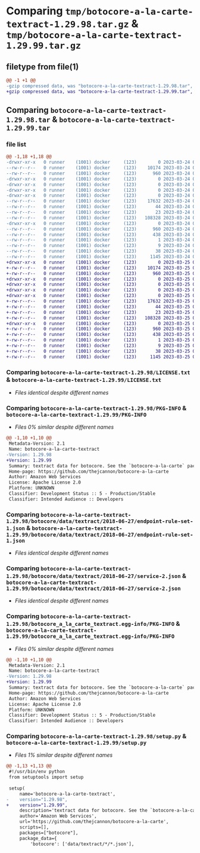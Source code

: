 # Comparing `tmp/botocore-a-la-carte-textract-1.29.98.tar.gz` & `tmp/botocore-a-la-carte-textract-1.29.99.tar.gz`

## filetype from file(1)

```diff
@@ -1 +1 @@
-gzip compressed data, was "botocore-a-la-carte-textract-1.29.98.tar", last modified: Fri Mar 24 01:24:42 2023, max compression
+gzip compressed data, was "botocore-a-la-carte-textract-1.29.99.tar", last modified: Sat Mar 25 01:23:11 2023, max compression
```

## Comparing `botocore-a-la-carte-textract-1.29.98.tar` & `botocore-a-la-carte-textract-1.29.99.tar`

### file list

```diff
@@ -1,18 +1,18 @@
-drwxr-xr-x   0 runner    (1001) docker     (123)        0 2023-03-24 01:24:42.458164 botocore-a-la-carte-textract-1.29.98/
--rw-r--r--   0 runner    (1001) docker     (123)    10174 2023-03-24 01:24:42.000000 botocore-a-la-carte-textract-1.29.98/LICENSE.txt
--rw-r--r--   0 runner    (1001) docker     (123)      960 2023-03-24 01:24:42.458164 botocore-a-la-carte-textract-1.29.98/PKG-INFO
-drwxr-xr-x   0 runner    (1001) docker     (123)        0 2023-03-24 01:24:42.458164 botocore-a-la-carte-textract-1.29.98/botocore/
-drwxr-xr-x   0 runner    (1001) docker     (123)        0 2023-03-24 01:24:42.458164 botocore-a-la-carte-textract-1.29.98/botocore/data/
-drwxr-xr-x   0 runner    (1001) docker     (123)        0 2023-03-24 01:24:42.458164 botocore-a-la-carte-textract-1.29.98/botocore/data/textract/
-drwxr-xr-x   0 runner    (1001) docker     (123)        0 2023-03-24 01:24:42.458164 botocore-a-la-carte-textract-1.29.98/botocore/data/textract/2018-06-27/
--rw-r--r--   0 runner    (1001) docker     (123)    17632 2023-03-24 01:23:57.000000 botocore-a-la-carte-textract-1.29.98/botocore/data/textract/2018-06-27/endpoint-rule-set-1.json
--rw-r--r--   0 runner    (1001) docker     (123)       44 2023-03-24 01:23:57.000000 botocore-a-la-carte-textract-1.29.98/botocore/data/textract/2018-06-27/examples-1.json
--rw-r--r--   0 runner    (1001) docker     (123)       23 2023-03-24 01:23:57.000000 botocore-a-la-carte-textract-1.29.98/botocore/data/textract/2018-06-27/paginators-1.json
--rw-r--r--   0 runner    (1001) docker     (123)   108328 2023-03-24 01:23:57.000000 botocore-a-la-carte-textract-1.29.98/botocore/data/textract/2018-06-27/service-2.json
-drwxr-xr-x   0 runner    (1001) docker     (123)        0 2023-03-24 01:24:42.458164 botocore-a-la-carte-textract-1.29.98/botocore_a_la_carte_textract.egg-info/
--rw-r--r--   0 runner    (1001) docker     (123)      960 2023-03-24 01:24:42.000000 botocore-a-la-carte-textract-1.29.98/botocore_a_la_carte_textract.egg-info/PKG-INFO
--rw-r--r--   0 runner    (1001) docker     (123)      438 2023-03-24 01:24:42.000000 botocore-a-la-carte-textract-1.29.98/botocore_a_la_carte_textract.egg-info/SOURCES.txt
--rw-r--r--   0 runner    (1001) docker     (123)        1 2023-03-24 01:24:42.000000 botocore-a-la-carte-textract-1.29.98/botocore_a_la_carte_textract.egg-info/dependency_links.txt
--rw-r--r--   0 runner    (1001) docker     (123)        9 2023-03-24 01:24:42.000000 botocore-a-la-carte-textract-1.29.98/botocore_a_la_carte_textract.egg-info/top_level.txt
--rw-r--r--   0 runner    (1001) docker     (123)       38 2023-03-24 01:24:42.458164 botocore-a-la-carte-textract-1.29.98/setup.cfg
--rw-r--r--   0 runner    (1001) docker     (123)     1145 2023-03-24 01:24:42.000000 botocore-a-la-carte-textract-1.29.98/setup.py
+drwxr-xr-x   0 runner    (1001) docker     (123)        0 2023-03-25 01:23:11.229221 botocore-a-la-carte-textract-1.29.99/
+-rw-r--r--   0 runner    (1001) docker     (123)    10174 2023-03-25 01:23:10.000000 botocore-a-la-carte-textract-1.29.99/LICENSE.txt
+-rw-r--r--   0 runner    (1001) docker     (123)      960 2023-03-25 01:23:11.229221 botocore-a-la-carte-textract-1.29.99/PKG-INFO
+drwxr-xr-x   0 runner    (1001) docker     (123)        0 2023-03-25 01:23:11.229221 botocore-a-la-carte-textract-1.29.99/botocore/
+drwxr-xr-x   0 runner    (1001) docker     (123)        0 2023-03-25 01:23:11.229221 botocore-a-la-carte-textract-1.29.99/botocore/data/
+drwxr-xr-x   0 runner    (1001) docker     (123)        0 2023-03-25 01:23:11.229221 botocore-a-la-carte-textract-1.29.99/botocore/data/textract/
+drwxr-xr-x   0 runner    (1001) docker     (123)        0 2023-03-25 01:23:11.229221 botocore-a-la-carte-textract-1.29.99/botocore/data/textract/2018-06-27/
+-rw-r--r--   0 runner    (1001) docker     (123)    17632 2023-03-25 01:22:12.000000 botocore-a-la-carte-textract-1.29.99/botocore/data/textract/2018-06-27/endpoint-rule-set-1.json
+-rw-r--r--   0 runner    (1001) docker     (123)       44 2023-03-25 01:22:12.000000 botocore-a-la-carte-textract-1.29.99/botocore/data/textract/2018-06-27/examples-1.json
+-rw-r--r--   0 runner    (1001) docker     (123)       23 2023-03-25 01:22:12.000000 botocore-a-la-carte-textract-1.29.99/botocore/data/textract/2018-06-27/paginators-1.json
+-rw-r--r--   0 runner    (1001) docker     (123)   108328 2023-03-25 01:22:12.000000 botocore-a-la-carte-textract-1.29.99/botocore/data/textract/2018-06-27/service-2.json
+drwxr-xr-x   0 runner    (1001) docker     (123)        0 2023-03-25 01:23:11.229221 botocore-a-la-carte-textract-1.29.99/botocore_a_la_carte_textract.egg-info/
+-rw-r--r--   0 runner    (1001) docker     (123)      960 2023-03-25 01:23:11.000000 botocore-a-la-carte-textract-1.29.99/botocore_a_la_carte_textract.egg-info/PKG-INFO
+-rw-r--r--   0 runner    (1001) docker     (123)      438 2023-03-25 01:23:11.000000 botocore-a-la-carte-textract-1.29.99/botocore_a_la_carte_textract.egg-info/SOURCES.txt
+-rw-r--r--   0 runner    (1001) docker     (123)        1 2023-03-25 01:23:11.000000 botocore-a-la-carte-textract-1.29.99/botocore_a_la_carte_textract.egg-info/dependency_links.txt
+-rw-r--r--   0 runner    (1001) docker     (123)        9 2023-03-25 01:23:11.000000 botocore-a-la-carte-textract-1.29.99/botocore_a_la_carte_textract.egg-info/top_level.txt
+-rw-r--r--   0 runner    (1001) docker     (123)       38 2023-03-25 01:23:11.229221 botocore-a-la-carte-textract-1.29.99/setup.cfg
+-rw-r--r--   0 runner    (1001) docker     (123)     1145 2023-03-25 01:23:10.000000 botocore-a-la-carte-textract-1.29.99/setup.py
```

### Comparing `botocore-a-la-carte-textract-1.29.98/LICENSE.txt` & `botocore-a-la-carte-textract-1.29.99/LICENSE.txt`

 * *Files identical despite different names*

### Comparing `botocore-a-la-carte-textract-1.29.98/PKG-INFO` & `botocore-a-la-carte-textract-1.29.99/PKG-INFO`

 * *Files 0% similar despite different names*

```diff
@@ -1,10 +1,10 @@
 Metadata-Version: 2.1
 Name: botocore-a-la-carte-textract
-Version: 1.29.98
+Version: 1.29.99
 Summary: textract data for botocore. See the `botocore-a-la-carte` package for more info.
 Home-page: https://github.com/thejcannon/botocore-a-la-carte
 Author: Amazon Web Services
 License: Apache License 2.0
 Platform: UNKNOWN
 Classifier: Development Status :: 5 - Production/Stable
 Classifier: Intended Audience :: Developers
```

### Comparing `botocore-a-la-carte-textract-1.29.98/botocore/data/textract/2018-06-27/endpoint-rule-set-1.json` & `botocore-a-la-carte-textract-1.29.99/botocore/data/textract/2018-06-27/endpoint-rule-set-1.json`

 * *Files identical despite different names*

### Comparing `botocore-a-la-carte-textract-1.29.98/botocore/data/textract/2018-06-27/service-2.json` & `botocore-a-la-carte-textract-1.29.99/botocore/data/textract/2018-06-27/service-2.json`

 * *Files identical despite different names*

### Comparing `botocore-a-la-carte-textract-1.29.98/botocore_a_la_carte_textract.egg-info/PKG-INFO` & `botocore-a-la-carte-textract-1.29.99/botocore_a_la_carte_textract.egg-info/PKG-INFO`

 * *Files 0% similar despite different names*

```diff
@@ -1,10 +1,10 @@
 Metadata-Version: 2.1
 Name: botocore-a-la-carte-textract
-Version: 1.29.98
+Version: 1.29.99
 Summary: textract data for botocore. See the `botocore-a-la-carte` package for more info.
 Home-page: https://github.com/thejcannon/botocore-a-la-carte
 Author: Amazon Web Services
 License: Apache License 2.0
 Platform: UNKNOWN
 Classifier: Development Status :: 5 - Production/Stable
 Classifier: Intended Audience :: Developers
```

### Comparing `botocore-a-la-carte-textract-1.29.98/setup.py` & `botocore-a-la-carte-textract-1.29.99/setup.py`

 * *Files 1% similar despite different names*

```diff
@@ -1,13 +1,13 @@
 #!/usr/bin/env python
 from setuptools import setup
 
 setup(
     name='botocore-a-la-carte-textract',
-    version="1.29.98",
+    version="1.29.99",
     description='textract data for botocore. See the `botocore-a-la-carte` package for more info.',
     author='Amazon Web Services',
     url='https://github.com/thejcannon/botocore-a-la-carte',
     scripts=[],
     packages=["botocore"],
     package_data={
         'botocore': ['data/textract/*/*.json'],
```

